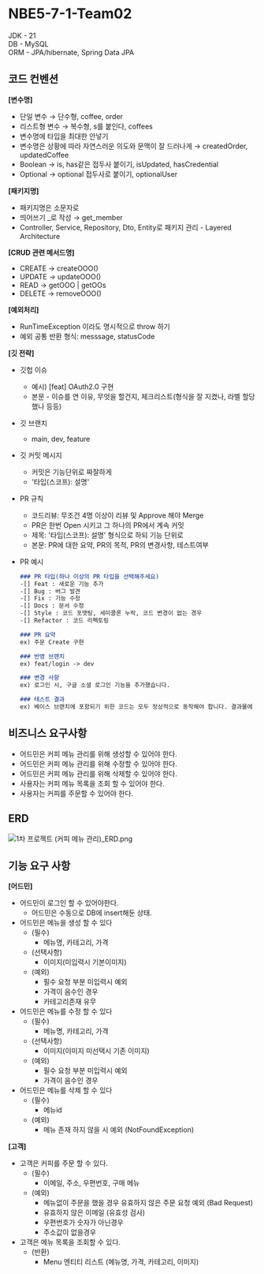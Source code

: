 # NBE5-7-1-Team02

JDK - 21 <br/>
DB - MySQL <br/>
ORM - JPA/hibernate, Spring Data JPA <br/>

## 코드 컨벤션
**[변수명]**

- 단일 변수 → 단수형, coffee, order
- 리스트형 변수 → 복수형, s를 붙인다, coffees
- 변수명에 타입을 최대한 안넣기
- 변수명은 상황에 따라 자연스러운 의도와 문맥이 잘 드러나게 → createdOrder, updatedCoffee
- Boolean → is, has같은 접두사 붙이기, isUpdated, hasCredential
- Optional → optional 접두사로 붙이기, optionalUser

**[패키지명]**

- 패키지명은 소문자로
- 띄어쓰기 _로 작성  → get_member
- Controller, Service, Repository, Dto, Entity로 패키지 관리 - Layered Architecture

**[CRUD 관련 메서드명]**

- CREATE → createOOO()
- UPDATE → updateOOO()
- READ → getOOO | getOOs
- DELETE → removeOOO()

**[예외처리]**

- RunTimeException 이라도 명시적으로 throw 하기
- 예외 공통 반환 형식: messsage, statusCode

**[깃 전략]**

- 깃헙 이슈
    - 예시) [feat] OAuth2.0 구현
    - 본문 - 이슈를 연 이유, 무엇을 할건지, 체크리스트(형식을 잘 지켰나, 라벨 할당했나 등등)

- 깃 브랜치
    - main, dev, feature

- 깃 커밋 메시지
    - 커밋은 기능단위로 짜잘하게
    - '타입(스코프): 설명'

- PR 규칙
    - 코드리뷰: 무조건 4명 이상이 리뷰 및 Approve 해야 Merge
    - PR은 한번 Open 시키고 그 하나의 PR에서 계속 커밋
    - 제목: '타입(스코프): 설명' 형식으로 하되 기능 단위로
    - 본문: PR에 대한 요약, PR의 목적, PR의 변경사항, 테스트여부

- PR 예시
    ```markdown
    ### PR 타입(하나 이상의 PR 타입을 선택해주세요)
    -[] Feat : 새로운 기능 추가
    -[] Bug : 버그 발견
    -[] Fix : 기능 수정
    -[] Docs : 문서 수정
    -[] Style : 코드 포맷팅, 세미콜론 누락, 코드 변경이 없는 경우
    -[] Refactor : 코드 리펙토링
    
    ### PR 요약
    ex) 주문 Create 구현
    
    ### 반영 브랜치
    ex) feat/login -> dev
    
    ### 변경 사항
    ex) 로그인 시, 구글 소셜 로그인 기능을 추가했습니다.
    
    ### 테스트 결과
    ex) 베이스 브랜치에 포함되기 위한 코드는 모두 정상적으로 동작해야 합니다. 결과물에 대한 스크린샷, GIF, 혹은 라이브 데모가 가능하도록 샘플API를 첨부할 수도 있습니다.
    ```

## 비즈니스 요구사항

- 어드민은 커피 메뉴 관리를 위해 생성할 수 있어야 한다.
- 어드민은 커피 메뉴 관리를 위해 수정할 수 있어야 한다.
- 어드민은 커피 메뉴 관리를 위해 삭제할 수 있어야 한다.
- 사용자는 커피 메뉴 목록을 조회 할 수 있어야 한다.
- 사용자는 커피를 주문할 수 있어야 한다.

## ERD

![1차 프로젝트 (커피 메뉴 관리)_ERD.png]()

## 기능 요구 사항

**[어드민]**

- 어드민이 로그인 할 수 있어야한다.
    - 어드민은 수동으로 DB에 insert해둔 상태.
- 어드민은 메뉴을 생성 할 수 있다
    - (필수)
        - 메뉴명, 카테고리, 가격
    - (선택사항)
        - 이미지(미입력시 기본이미지)
    - (예외)
        - 필수 요청 부분 미입력시 예외
        - 가격이 음수인 경우
        - 카테고리존재 유무
- 어드민은 메뉴를 수정 할 수 있다
    - (필수)
        - 메뉴명, 카테고리, 가격
    - (선택사항)
        - 이미지(이미지 미선택시 기존 이미지)
    - (예외)
        - 필수 요청 부분 미입력시 예외
        - 가격이 음수인 경우
- 어드민은 메뉴를 삭제 할 수 있다
    - (필수)
        - 메뉴id
    - (예외)
        - 메뉴 존재 하지 않을 시 예외 (NotFoundException)

**[고객]**

- 고객은 커피를 주문 할 수 있다.
    - (필수)
        - 이메일, 주소, 우편번호, 구매 메뉴
    - (예외)
        - 메뉴없이 주문을 했을 경우 유효하지 않은 주문 요청 예외 (Bad Request)
        - 유효하지 않은 이메일 (유효성 검사)
        - 우편번호가 숫자가 아닌경우
        - 주소값이 없을경우
- 고객은 메뉴 목록을 조회할 수 있다.
    - (반환)
        - Menu 엔티티 리스트 (메뉴명, 가격, 카테고리, 이미지)